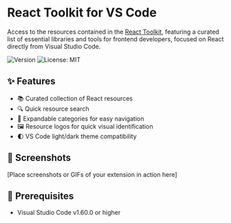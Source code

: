 # React Toolkit for VS Code

Access to the resources contained in the [React Toolkit](https://github.com/drbarzaga/React-Toolkit), featuring a curated list of essential libraries and tools for frontend developers, focused on React directly from Visual Studio Code.

![Version](https://img.shields.io/badge/version-0.0.1-blue.svg?cacheSeconds=2592000)
![License: MIT](https://img.shields.io/badge/License-MIT-yellow.svg)

## ✨ Features

- 📚 Curated collection of React resources
- 🔍 Quick resource search
- 📂 Expandable categories for easy navigation
- 🖼️ Resource logos for quick visual identification
- 🌓 VS Code light/dark theme compatibility

## 📸 Screenshots

[Place screenshots or GIFs of your extension in action here]

## 🔧 Prerequisites

- Visual Studio Code v1.60.0 or higher
